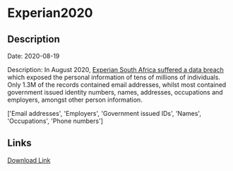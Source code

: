 # Experian2020

## Description

Date: 2020-08-19

Description:
In August 2020, <a href="https://www.iafrikan.com/2020/09/01/experian-data-breach-database-public-data-information-south-africa/" target="_blank" rel="noopener">Experian South Africa suffered a data breach</a> which exposed the personal information of tens of millions of individuals. Only 1.3M of the records contained email addresses, whilst most contained government issued identity numbers, names, addresses, occupations and employers, amongst other person information.


['Email addresses', 'Employers', 'Government issued IDs', 'Names', 'Occupations', 'Phone numbers']

## Links

[Download Link](https://link-to.net/1229997/80.33955876364041/dynamic/?r=aHR0cHM6Ly93d3cubWVkaWFmaXJlLmNvbS92aWV3L3F5QjhrN0lqTjlUcnV5OS8vZmlsZQ==)
